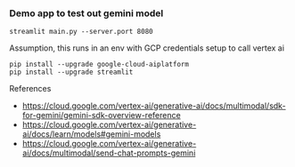 
### Demo app to test out gemini model

`streamlit main.py --server.port 8080`

Assumption, this runs in an env with GCP credentials setup to call vertex ai 

```
pip install --upgrade google-cloud-aiplatform
pip install --upgrade streamlit
```

References
- https://cloud.google.com/vertex-ai/generative-ai/docs/multimodal/sdk-for-gemini/gemini-sdk-overview-reference
- https://cloud.google.com/vertex-ai/generative-ai/docs/learn/models#gemini-models
- https://cloud.google.com/vertex-ai/generative-ai/docs/multimodal/send-chat-prompts-gemini
